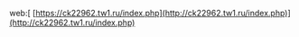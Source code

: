 web:[ [https://ck22962.tw1.ru/index.php](http://ck22962.tw1.ru/index.php)](http://ck22962.tw1.ru/index.php)
